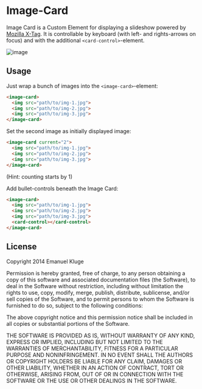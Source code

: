 Image-Card
====

Image Card is a Custom Element for displaying a slideshow powered by [Mozilla X-Tag](http://x-tags.org/). It is controllable by keyboard (with left- and rights-arrows on focus) and with the additional `<card-control>`-element.

![image](http://i60.tinypic.com/140i1pc.jpg)

## Usage

Just wrap a bunch of images into the `<image-card>`-element:

```html
<image-card>
  <img src="path/to/img-1.jpg">
  <img src="path/to/img-2.jpg">
  <img src="path/to/img-3.jpg">
</image-card>
```

Set the second image as initially displayed image:

```html
<image-card current="2">
  <img src="path/to/img-1.jpg">
  <img src="path/to/img-2.jpg">
  <img src="path/to/img-3.jpg">
</image-card>
```

(Hint: counting starts by 1)

Add bullet-controls beneath the Image Card:

```html
<image-card>
  <img src="path/to/img-1.jpg">
  <img src="path/to/img-2.jpg">
  <img src="path/to/img-3.jpg">
  <card-control></card-control>
</image-card>
```

## License

Copyright 2014 Emanuel Kluge

Permission is hereby granted, free of charge, to any person obtaining a copy of this software and associated documentation files (the Software), to deal in the Software without restriction, including without limitation the rights to use, copy, modify, merge, publish, distribute, sublicense, and/or sell copies of the Software, and to permit persons to whom the Software is furnished to do so, subject to the following conditions:

The above copyright notice and this permission notice shall be included in all copies or substantial portions of the Software.

THE SOFTWARE IS PROVIDED AS IS, WITHOUT WARRANTY OF ANY KIND, EXPRESS OR IMPLIED, INCLUDING BUT NOT LIMITED TO THE WARRANTIES OF MERCHANTABILITY, FITNESS FOR A PARTICULAR PURPOSE AND NONINFRINGEMENT. IN NO EVENT SHALL THE AUTHORS OR COPYRIGHT HOLDERS BE LIABLE FOR ANY CLAIM, DAMAGES OR OTHER LIABILITY, WHETHER IN AN ACTION OF CONTRACT, TORT OR OTHERWISE, ARISING FROM, OUT OF OR IN CONNECTION WITH THE SOFTWARE OR THE USE OR OTHER DEALINGS IN THE SOFTWARE.
